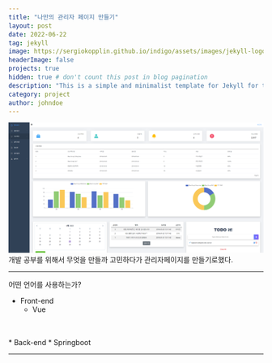 ```yaml
---
title: "나만의 관리자 페이지 만들기"
layout: post
date: 2022-06-22
tag: jekyll
image: https://sergiokopplin.github.io/indigo/assets/images/jekyll-logo-light-solid.png
headerImage: false
projects: true
hidden: true # don't count this post in blog pagination
description: "This is a simple and minimalist template for Jekyll for those who likes to eat noodles."
category: project
author: johndoe
---
```


[![Screenshot](../assets/images/Project/%EB%A9%94%EC%9D%B8%ED%99%94%EB%A9%B4.PNG)](../assets/images/Project/%EB%A9%94%EC%9D%B8%ED%99%94%EB%A9%B4.PNG)
개발 공부를 위해서 무엇을 만들까 고민하다가 관리자페이지를 만들기로했다.
<br>

---

어떤 언어를 사용하는가?
* Front-end
  * Vue
<br>
<br>
* Back-end
  * Springboot

---